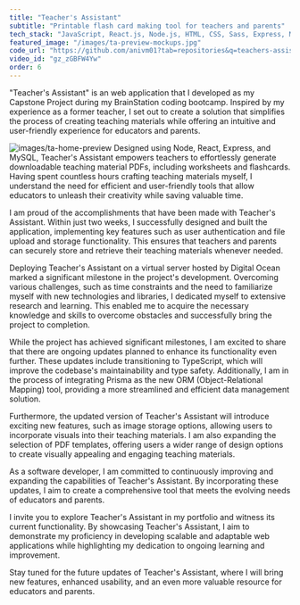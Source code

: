 ```yaml
---
title: "Teacher's Assistant"
subtitle: "Printable flash card making tool for teachers and parents"
tech_stack: "JavaScript, React.js, Node.js, HTML, CSS, Sass, Express, MySql, Knex.js, JWT, Digital Ocean, Ubuntu, NGINX"
featured_image: "/images/ta-preview-mockups.jpg"
code_url: "https://github.com/anivm01?tab=repositories&q=teachers-assistant&type=&language=&sort="
video_id: "gz_zGBFW4Yw"
order: 6
---
```


"Teacher's Assistant" is an web application that I developed as my Capstone Project during my BrainStation coding bootcamp. Inspired by my experience as a former teacher, I set out to create a solution that simplifies the process of creating teaching materials while offering an intuitive and user-friendly experience for educators and parents.

![images/ta-home-preview](/images/ta-home-preview.jpg)
Designed using Node, React, Express, and MySQL, Teacher's Assistant empowers teachers to effortlessly generate downloadable teaching material PDFs, including worksheets and flashcards. Having spent countless hours crafting teaching materials myself, I understand the need for efficient and user-friendly tools that allow educators to unleash their creativity while saving valuable time.

I am proud of the accomplishments that have been made with Teacher's Assistant. Within just two weeks, I successfully designed and built the application, implementing key features such as user authentication and file upload and storage functionality. This ensures that teachers and parents can securely store and retrieve their teaching materials whenever needed.

Deploying Teacher's Assistant on a virtual server hosted by Digital Ocean marked a significant milestone in the project's development. Overcoming various challenges, such as time constraints and the need to familiarize myself with new technologies and libraries, I dedicated myself to extensive research and learning. This enabled me to acquire the necessary knowledge and skills to overcome obstacles and successfully bring the project to completion.

While the project has achieved significant milestones, I am excited to share that there are ongoing updates planned to enhance its functionality even further. These updates include transitioning to TypeScript, which will improve the codebase's maintainability and type safety. Additionally, I am in the process of integrating Prisma as the new ORM (Object-Relational Mapping) tool, providing a more streamlined and efficient data management solution.

Furthermore, the updated version of Teacher's Assistant will introduce exciting new features, such as image storage options, allowing users to incorporate visuals into their teaching materials. I am also expanding the selection of PDF templates, offering users a wider range of design options to create visually appealing and engaging teaching materials.

As a software developer, I am committed to continuously improving and expanding the capabilities of Teacher's Assistant. By incorporating these updates, I aim to create a comprehensive tool that meets the evolving needs of educators and parents.

I invite you to explore Teacher's Assistant in my portfolio and witness its current functionality. By showcasing Teacher's Assistant, I aim to demonstrate my proficiency in developing scalable and adaptable web applications while highlighting my dedication to ongoing learning and improvement.

Stay tuned for the future updates of Teacher's Assistant, where I will bring new features, enhanced usability, and an even more valuable resource for educators and parents.
